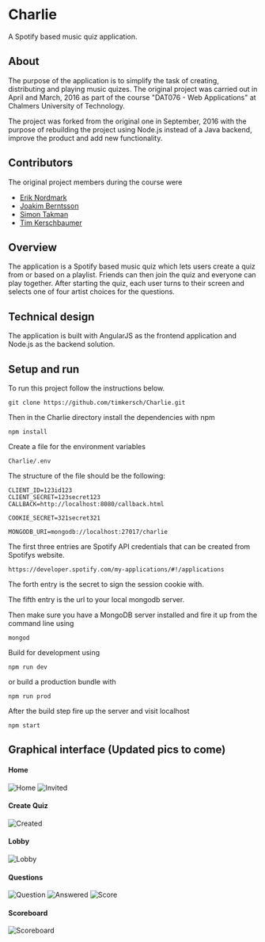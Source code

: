 # Charlie
A Spotify based music quiz application.

## About
The purpose of the application is to simplify the task of creating, distributing and playing music quizes.
The original project was carried out in April and March, 2016 as part of the course "DAT076 - Web Applications" at Chalmers University of Technology.

The project was forked from the original one in September, 2016 with the purpose of rebuilding the project using Node.js instead of a Java backend, improve the product and add new functionality.

## Contributors
The original project members during the course were
- [Erik Nordmark](https://github.com/hxmn)
- [Joakim Berntsson](https://github.com/jcberntsson)
- [Simon Takman](https://github.com/SimonTakman)
- [Tim Kerschbaumer](https://github.com/timkersch)

## Overview
The application is a Spotify based music quiz which lets users create a quiz from or based on a playlist.
Friends can then join the quiz and everyone can play together. After starting the quiz, each user turns to their screen
and selects one of four artist choices for the questions.

## Technical design
The application is built with AngularJS as the frontend application and Node.js as the backend solution.

## Setup and run
To run this project follow the instructions below.
```
git clone https://github.com/timkersch/Charlie.git
```
Then in the Charlie directory install the dependencies with npm
```
npm install
```
Create a file for the environment variables
```
Charlie/.env
```
The structure of the file should be the following:
```
CLIENT_ID=123id123
CLIENT_SECRET=123secret123
CALLBACK=http://localhost:8080/callback.html

COOKIE_SECRET=321secret321

MONGODB_URI=mongodb://localhost:27017/charlie
```
The first three entries are Spotify API credentials that can be created from Spotifys website.
```
https://developer.spotify.com/my-applications/#!/applications
```
The forth entry is the secret to sign the session cookie with.

The fifth entry is the url to your local mongodb server.

Then make sure you have a MongoDB server installed and fire it up from the command line using
```
mongod
```

Build for development using
```
npm run dev
```
or build a production bundle with
```
npm run prod
```

After the build step fire up the server and visit localhost
```
npm start
```

## Graphical interface (Updated pics to come)

#### Home
![Home](docs/images/home.png)
![Invited](docs/images/invited.png)

#### Create Quiz
![Created](docs/images/create-quiz.png)

#### Lobby
![Lobby](docs/images/lobby.png)

#### Questions
![Question](docs/images/question.png)
![Answered](docs/images/answered.png)
![Score](docs/images/score.png)

#### Scoreboard
![Scoreboard](docs/images/scoreboard.png)
